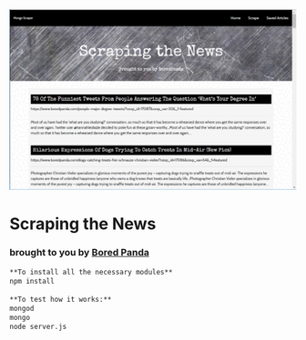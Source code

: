 ![](/public/images/site1.png)

# Scraping the News
### brought to you by [Bored Panda](https://www.boredpanda.com/)


```node
**To install all the necessary modules**
npm install

**To test how it works:**
mongod
mongo
node server.js
```
